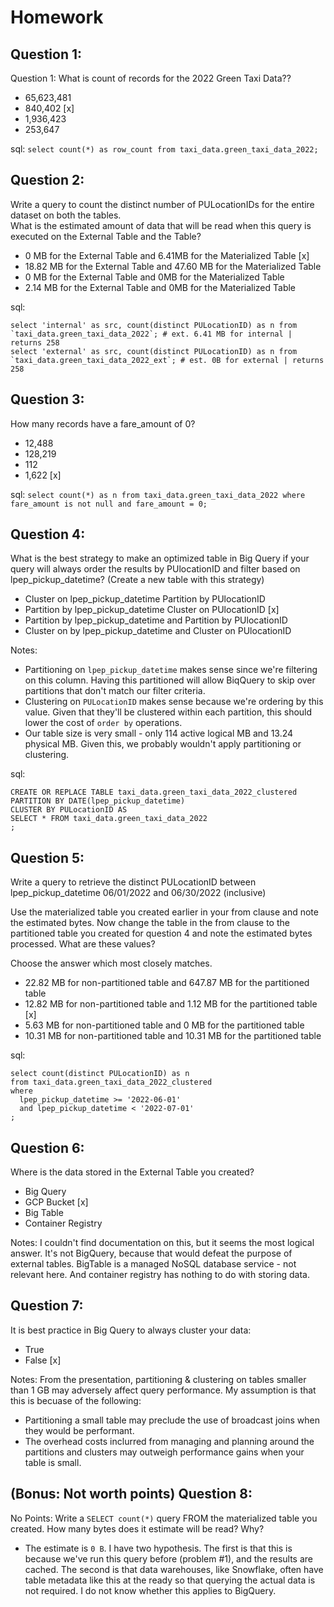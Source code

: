 # Homework

## Question 1:
Question 1: What is count of records for the 2022 Green Taxi Data??
- 65,623,481
- 840,402 [x]
- 1,936,423
- 253,647

sql: `select count(*) as row_count from taxi_data.green_taxi_data_2022;`

## Question 2:
Write a query to count the distinct number of PULocationIDs for the entire dataset on both the tables.</br> 
What is the estimated amount of data that will be read when this query is executed on the External Table and the Table?

- 0 MB for the External Table and 6.41MB for the Materialized Table [x]
- 18.82 MB for the External Table and 47.60 MB for the Materialized Table
- 0 MB for the External Table and 0MB for the Materialized Table
- 2.14 MB for the External Table and 0MB for the Materialized Table

sql:
```
select 'internal' as src, count(distinct PULocationID) as n from `taxi_data.green_taxi_data_2022`; # ext. 6.41 MB for internal | returns 258
select 'external' as src, count(distinct PULocationID) as n from `taxi_data.green_taxi_data_2022_ext`; # est. 0B for external | returns 258
```

## Question 3:
How many records have a fare_amount of 0?
- 12,488
- 128,219
- 112
- 1,622 [x]

sql: `select count(*) as n from taxi_data.green_taxi_data_2022 where fare_amount is not null and fare_amount = 0;`

## Question 4:
What is the best strategy to make an optimized table in Big Query if your query will always order the results by PUlocationID and filter based on lpep_pickup_datetime? (Create a new table with this strategy)
- Cluster on lpep_pickup_datetime Partition by PUlocationID
- Partition by lpep_pickup_datetime  Cluster on PUlocationID [x]
- Partition by lpep_pickup_datetime and Partition by PUlocationID
- Cluster on by lpep_pickup_datetime and Cluster on PUlocationID

Notes:
* Partitioning on `lpep_pickup_datetime` makes sense since we're filtering on this column. Having this partitioned will allow BiqQuery to skip over partitions that don't match our filter criteria.
* Clustering on `PULocationID` makes sense because we're ordering by this value. Given that they'll be clustered within each partition, this should lower the cost of `order by` operations.
* Our table size is very small - only 114 active logical MB and 13.24 physical MB. Given this, we probably wouldn't apply partitioning or clustering.

sql:
```
CREATE OR REPLACE TABLE taxi_data.green_taxi_data_2022_clustered
PARTITION BY DATE(lpep_pickup_datetime)
CLUSTER BY PULocationID AS
SELECT * FROM taxi_data.green_taxi_data_2022
;
```

## Question 5:
Write a query to retrieve the distinct PULocationID between lpep_pickup_datetime
06/01/2022 and 06/30/2022 (inclusive)</br>

Use the materialized table you created earlier in your from clause and note the estimated bytes. Now change the table in the from clause to the partitioned table you created for question 4 and note the estimated bytes processed. What are these values? </br>

Choose the answer which most closely matches.</br> 

- 22.82 MB for non-partitioned table and 647.87 MB for the partitioned table
- 12.82 MB for non-partitioned table and 1.12 MB for the partitioned table [x]
- 5.63 MB for non-partitioned table and 0 MB for the partitioned table
- 10.31 MB for non-partitioned table and 10.31 MB for the partitioned table

sql: 
```
select count(distinct PULocationID) as n
from taxi_data.green_taxi_data_2022_clustered
where
  lpep_pickup_datetime >= '2022-06-01'
  and lpep_pickup_datetime < '2022-07-01'
;
```

## Question 6: 
Where is the data stored in the External Table you created?

- Big Query
- GCP Bucket [x]
- Big Table
- Container Registry

Notes: I couldn't find documentation on this, but it seems the most logical answer. It's not BigQuery, because that would defeat the purpose of external tables. BigTable is a managed NoSQL database service - not relevant here. And container registry has nothing to do with storing data. 

## Question 7:
It is best practice in Big Query to always cluster your data:
- True
- False [x]

Notes: From the presentation, partitioning & clustering on tables smaller than 1 GB may adversely affect query performance. My assumption is that this is becuase of the following:
* Partitioning a small table may preclude the use of broadcast joins when they would be performant.
* The overhead costs inclurred from managing and planning around the partitions and clusters may outweigh performance gains when your table is small.

## (Bonus: Not worth points) Question 8:
No Points: Write a `SELECT count(*)` query FROM the materialized table you created. How many bytes does it estimate will be read? Why?
* The estimate is `0 B`. I have two hypothesis. The first is that this is because we've run this query before (problem #1), and the results are cached. The second is that data warehouses, like Snowflake, often have table metadata like this at the ready so that querying the actual data is not required. I do not know whether this applies to BigQuery.